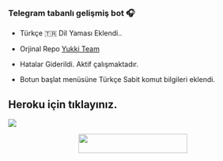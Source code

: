### Telegram tabanlı gelişmiş bot 🎧

- Türkçe 🇹🇷 Dil Yaması Eklendi.. 

- Orjinal Repo [Yukki Team](https://t.me/SWXChatt) 

-  Hatalar Giderildi. Aktif çalışmaktadır. 
- Botun başlat menüsüne Türkçe Sabit komut bilgileri eklendi. 

## Heroku için tıklayınız. 
<img src="https://i.ibb.co/khRz42f/Turkish-Voice.jpg">

<p align="center"><a href="https://heroku.com/deploy?template=https://github.com/codeslagon/Mert0120"> <img src="https://img.shields.io/badge/Deploy%20To%20Heroku-Green?style=for-the-badge&logo=heroku" width="220" height="38.45"/></a></p>
  

